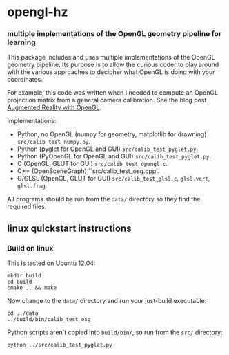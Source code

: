 # opengl-hz

### multiple implementations of the OpenGL geometry pipeline for learning

This package includes and uses multiple implementations of the OpenGL
geometry pipeline. Its purpose is to allow the curious coder to play
around with the various approaches to decipher what OpenGL is doing
with your coordinates.

For example, this code was written when I needed to compute an OpenGL
projection matrix from a general camera calibration. See the blog post
[Augmented Reality with
OpenGL](http://strawlab.org/2011/11/05/augmented-reality-with-OpenGL/).

Implementations:

 * Python, no OpenGL (numpy for geometry, matplotlib for drawning) ``src/calib_test_numpy.py``.
 * Python (pyglet for OpenGL and GUI) ``src/calib_test_pyglet.py``.
 * Python (PyOpenGL for OpenGL and GUI) ``src/calib_test_pyglet.py``.
 * C (OpenGL, GLUT for GUI) ``src/calib_test_opengl.c``.
 * C++ (OpenSceneGraph) ``src/calib_test_osg.cpp`.
 * C/GLSL (OpenGL, GLUT for GUI) ``src/calib_test_glsl.c``, ``glsl.vert``, ``glsl.frag``.

All programs should be run from the ``data/`` directory so they find
the required files.

## linux quickstart instructions

### Build on linux

This is tested on Ubuntu 12.04:

    mkdir build
    cd build
    cmake .. && make

Now change to the ``data/`` directory and run your just-build
executable:

    cd ../data
    ../build/bin/calib_test_osg

Python scripts aren't copied into ``build/bin/``, so run from the
``src/`` directory:

    python ../src/calib_test_pyglet.py
